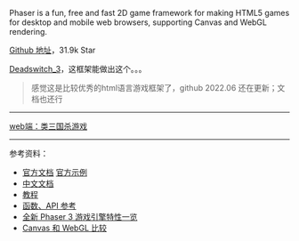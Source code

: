 Phaser is a fun, free and fast 2D game framework for making HTML5 games for desktop and mobile web browsers, supporting Canvas and WebGL rendering.


[Github 地址](https://github.com/photonstorm/phaser)，31.9k Star


[Deadswitch_3](https://store.steampowered.com/app/1131080/Deadswitch_3/)，这框架能做出这个。。。


> 感觉这是比较优秀的html语言游戏框架了，github 2022.06 还在更新；文档也还行


-----------------------

[web端：类三国杀游戏](https://github.com/libccy/noname)



-----------------------

参考资料：
- [官方文档](https://newdocs.phaser.io/docs/3.55.2) [官方示例](https://phaser.io/examples)
- [中文文档](https://www.phaser-china.com/doc.html)
- [教程](http://book.phaser-china.com/)
- [函数、API 参考](https://rexrainbow.github.io/phaser3-rex-notes/docs/site/)
- [全新 Phaser 3 游戏引擎特性一览](https://zhuanlan.zhihu.com/p/53184397)
- [Canvas 和 WebGL 比较](https://www.educba.com/webgl-vs-canvas/)
